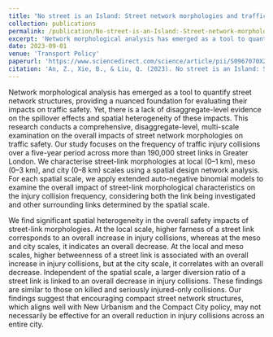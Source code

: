 ```yaml
---
title: "No street is an Island: Street network morphologies and traffic safety"
collection: publications
permalink: /publication/No-street-is-an-Island:-Street-network-morphologies-and-traffic-safety
excerpt: 'Network morphological analysis has emerged as a tool to quantify street network structures, providing a nuanced foundation for evaluating their impacts on traffic safety. Yet, there is a lack of disaggregate-level evidence on the spillover effects and spatial heterogeneity of these impacts. This research conducts a comprehensive, disaggregate-level, multi-scale examination on the overall impacts of street network morphologies on traffic safety. Our study focuses on the frequency of traffic injury collisions over a five-year period across more than 190,000 street links in Greater London. We characterise street-link morphologies at local (0–1 km), meso (0–3 km), and city (0–8 km) scales using a spatial design network analysis. For each spatial scale, we apply extended auto-negative binomial models to examine the overall impact of street-link morphological characteristics on the injury collision frequency, considering both …'
date: 2023-09-01
venue: 'Transport Policy'
paperurl: 'https://www.sciencedirect.com/science/article/pii/S0967070X23002032'
citation: 'An, Z., Xie, B., & Liu, Q. (2023). No street is an Island: Street network morphologies and traffic safety. Transport policy, 141, 167-181.'
---
```

Network morphological analysis has emerged as a tool to quantify street network structures, providing a nuanced foundation for evaluating their impacts on traffic safety. Yet, there is a lack of disaggregate-level evidence on the spillover effects and spatial heterogeneity of these impacts. This research conducts a comprehensive, disaggregate-level, multi-scale examination on the overall impacts of street network morphologies on traffic safety. Our study focuses on the frequency of traffic injury collisions over a five-year period across more than 190,000 street links in Greater London. We characterise street-link morphologies at local (0–1 km), meso (0–3 km), and city (0–8 km) scales using a spatial design network analysis. For each spatial scale, we apply extended auto-negative binomial models to examine the overall impact of street-link morphological characteristics on the injury collision frequency, considering both the link being investigated and other surrounding links determined by the spatial scale.

We find significant spatial heterogeneity in the overall safety impacts of street-link morphologies. At the local scale, higher farness of a street link corresponds to an overall increase in injury collisions, whereas at the meso and city scales, it indicates an overall decrease. At the local and meso scales, higher betweenness of a street link is associated with an overall increase in injury collisions, but at the city scale, it correlates with an overall decrease. Independent of the spatial scale, a larger diversion ratio of a street link is linked to an overall decrease in injury collisions. These findings are similar to those on killed and seriously injured-only collisions. Our findings suggest that encouraging compact street network structures, which aligns well with New Urbanism and the Compact City policy, may not necessarily be effective for an overall reduction in injury collisions across an entire city.
